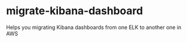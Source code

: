 # migrate-kibana-dashboard
Helps you migrating Kibana dashboards from one ELK to another one in AWS
